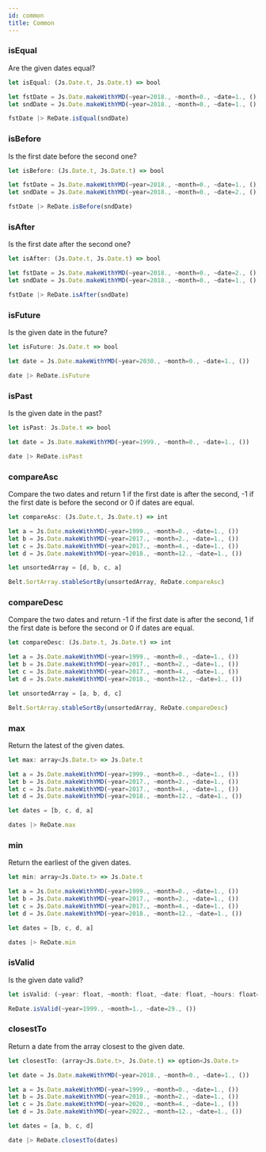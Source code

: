 ```yaml
---
id: common
title: Common
---
```


### isEqual

Are the given dates equal?

```js
let isEqual: (Js.Date.t, Js.Date.t) => bool
```

```js
let fstDate = Js.Date.makeWithYMD(~year=2018., ~month=0., ~date=1., ())
let sndDate = Js.Date.makeWithYMD(~year=2018., ~month=0., ~date=1., ())

fstDate |> ReDate.isEqual(sndDate)
```

### isBefore

Is the first date before the second one?

```js
let isBefore: (Js.Date.t, Js.Date.t) => bool
```

```js
let fstDate = Js.Date.makeWithYMD(~year=2018., ~month=0., ~date=1., ())
let sndDate = Js.Date.makeWithYMD(~year=2018., ~month=0., ~date=2., ())

fstDate |> ReDate.isBefore(sndDate)
```

### isAfter

Is the first date after the second one?

```js
let isAfter: (Js.Date.t, Js.Date.t) => bool
```

```js
let fstDate = Js.Date.makeWithYMD(~year=2018., ~month=0., ~date=2., ())
let sndDate = Js.Date.makeWithYMD(~year=2018., ~month=0., ~date=1., ())

fstDate |> ReDate.isAfter(sndDate)
```

### isFuture

Is the given date in the future?

```js
let isFuture: Js.Date.t => bool
```

```js
let date = Js.Date.makeWithYMD(~year=2030., ~month=0., ~date=1., ())

date |> ReDate.isFuture
```

### isPast

Is the given date in the past?

```js
let isPast: Js.Date.t => bool
```

```js
let date = Js.Date.makeWithYMD(~year=1999., ~month=0., ~date=1., ())

date |> ReDate.isPast
```

### compareAsc

Compare the two dates and return 1 if the first date is after the second, -1 if the first date is before the second or 0 if dates are equal.

```js
let compareAsc: (Js.Date.t, Js.Date.t) => int
```

```js
let a = Js.Date.makeWithYMD(~year=1999., ~month=0., ~date=1., ())
let b = Js.Date.makeWithYMD(~year=2017., ~month=2., ~date=1., ())
let c = Js.Date.makeWithYMD(~year=2017., ~month=4., ~date=1., ())
let d = Js.Date.makeWithYMD(~year=2018., ~month=12., ~date=1., ())

let unsortedArray = [d, b, c, a]

Belt.SortArray.stableSortBy(unsortedArray, ReDate.compareAsc)
```

### compareDesc

Compare the two dates and return -1 if the first date is after the second, 1 if the first date is before the second or 0 if dates are equal.

```js
let compareDesc: (Js.Date.t, Js.Date.t) => int
```

```js
let a = Js.Date.makeWithYMD(~year=1999., ~month=0., ~date=1., ())
let b = Js.Date.makeWithYMD(~year=2017., ~month=2., ~date=1., ())
let c = Js.Date.makeWithYMD(~year=2017., ~month=4., ~date=1., ())
let d = Js.Date.makeWithYMD(~year=2018., ~month=12., ~date=1., ())

let unsortedArray = [a, b, d, c]

Belt.SortArray.stableSortBy(unsortedArray, ReDate.compareDesc)
```

### max

Return the latest of the given dates.

```js
let max: array<Js.Date.t> => Js.Date.t
```

```js
let a = Js.Date.makeWithYMD(~year=1999., ~month=0., ~date=1., ())
let b = Js.Date.makeWithYMD(~year=2017., ~month=2., ~date=1., ())
let c = Js.Date.makeWithYMD(~year=2017., ~month=4., ~date=1., ())
let d = Js.Date.makeWithYMD(~year=2018., ~month=12., ~date=1., ())

let dates = [b, c, d, a]

dates |> ReDate.max
```

### min

Return the earliest of the given dates.

```js
let min: array<Js.Date.t> => Js.Date.t
```

```js
let a = Js.Date.makeWithYMD(~year=1999., ~month=0., ~date=1., ())
let b = Js.Date.makeWithYMD(~year=2017., ~month=2., ~date=1., ())
let c = Js.Date.makeWithYMD(~year=2017., ~month=4., ~date=1., ())
let d = Js.Date.makeWithYMD(~year=2018., ~month=12., ~date=1., ())

let dates = [b, c, d, a]

dates |> ReDate.min
```

### isValid

Is the given date valid?

```js
let isValid: (~year: float, ~month: float, ~date: float, ~hours: float=?, ~minutes: float=?, ~seconds: float=?, unit) => bool
```

```js
ReDate.isValid(~year=1999., ~month=1., ~date=29., ())
```

### closestTo

Return a date from the array closest to the given date.

```js
let closestTo: (array<Js.Date.t>, Js.Date.t) => option<Js.Date.t>
```

```js
let date = Js.Date.makeWithYMD(~year=2018., ~month=0., ~date=1., ())

let a = Js.Date.makeWithYMD(~year=1999., ~month=0., ~date=1., ())
let b = Js.Date.makeWithYMD(~year=2018., ~month=2., ~date=1., ())
let c = Js.Date.makeWithYMD(~year=2020., ~month=4., ~date=1., ())
let d = Js.Date.makeWithYMD(~year=2022., ~month=12., ~date=1., ())

let dates = [a, b, c, d]

date |> ReDate.closestTo(dates)
```
